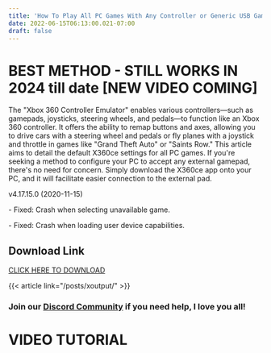 ```yaml
---
title: 'How To Play All PC Games With Any Controller or Generic USB Gamepad [X360CE]|'
date: 2022-06-15T06:13:00.021-07:00
draft: false
---
```



BEST METHOD - STILL WORKS IN 2024 till date \[NEW VIDEO COMING\]
================================================================

The "Xbox 360 Controller Emulator" enables various controllers—such as gamepads, joysticks, steering wheels, and pedals—to function like an Xbox 360 controller. It offers the ability to remap buttons and axes, allowing you to drive cars with a steering wheel and pedals or fly planes with a joystick and throttle in games like "Grand Theft Auto" or "Saints Row." This article aims to detail the default X360ce settings for all PC games. If you're seeking a method to configure your PC to accept any external gamepad, there's no need for concern. Simply download the X360ce app onto your PC, and it will facilitate easier connection to the external pad.

v4.17.15.0 (2020-11-15)

\- Fixed: Crash when selecting unavailable game.

\- Fixed: Crash when loading user device capabilities.

  

Download Link
-------------


[CLICK HERE TO DOWNLOAD](https://www.x360ce.com/)

  
{{< article link="/posts/xoutput/" >}}

  

### Join our [Discord Community](https://discord.com/invite/3Ypxd223fk) if you need help, I love you all!

**VIDEO TUTORIAL**
==================